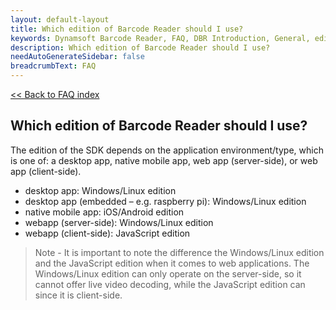 ```yaml
---
layout: default-layout
title: Which edition of Barcode Reader should I use?
keywords: Dynamsoft Barcode Reader, FAQ, DBR Introduction, General, editions
description: Which edition of Barcode Reader should I use?
needAutoGenerateSidebar: false
breadcrumbText: FAQ
---
```


[<< Back to FAQ index](index.md)

## Which edition of Barcode Reader should I use?

The edition of the SDK depends on the application environment/type, which is one of: a desktop app, native mobile app, web app (server-side), or web app (client-side).

- desktop app: Windows/Linux edition
- desktop app (embedded – e.g. raspberry pi): Windows/Linux edition
- native mobile app: iOS/Android edition
- webapp (server-side): Windows/Linux edition
- webapp (client-side): JavaScript edition

> Note - It is important to note the difference the Windows/Linux edition and the JavaScript edition when it comes to web applications. The Windows/Linux edition can only operate on the server-side, so it cannot offer live video decoding, while the JavaScript edition can since it is client-side.
